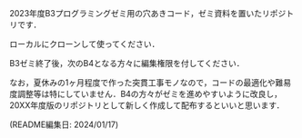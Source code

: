 2023年度B3プログラミングゼミ用の穴あきコード，ゼミ資料を置いたリポジトリです．

ローカルにクローンして使ってください．

B3ゼミ終了後，次のB4となる方々に編集権限を付してください．

なお，夏休みの1ヶ月程度で作った突貫工事モノなので，コードの最適化や難易度調整等は特にしていません．B4の方々がゼミを進めやすいように改良し，20XX年度版のリポジトリとして新しく作成して配布するといいと思います．

(README編集日: 2024/01/17)
